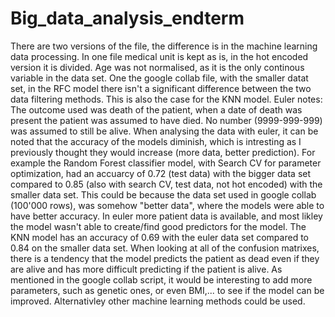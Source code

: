 # Big_data_analysis_endterm
There are two versions of the file, the difference is in the machine learning data processing. In one file medical unit is kept as is, in the hot encoded version it is divided. Age was not normalised, as it is the only continous variable in the data set.
One the google collab file, with the smaller datat set, in the RFC model there isn't a significant difference between the two data filtering methods. This is also the case for the KNN model.
Euler notes:
The outcome used was death of the patient, when a date of death was present the patient was assumed to have died. No number (9999-999-999) was assumed to still be alive.
When analysing the data with euler, it can be noted that the accuracy of the models diminish, which is intresting as I previously thought they would increase (more data, better prediction). 
For example the Random Forest classifier model, with Search CV for parameter optimization, had an accuarcy of 0.72 (test data) with the bigger data set compared to 0.85 (also with search CV, test data, not hot encoded) with the smaller data set. This could be because the data set used in google collab (100'000 rows), was somehow "better data", where the models were able to have better accuracy. 
In euler more patient data is available, and most likley the model wasn't able to create/find good predictors for the model. 
The KNN model has an accuracy of 0.69 with the euler data set compared to 0.84 on the smaller data set. 
When looking at all of the confusion matrixes, there is a tendency that the model predicts the patient as dead even if they are alive and has more difficult predicting if the patient is alive. 
As mentioned in the google collab script, it would be interesting to add more parameters, such as genetic ones, or even BMI,... to see if the model can be improved. Alternativley other machine learning methods could be used.

